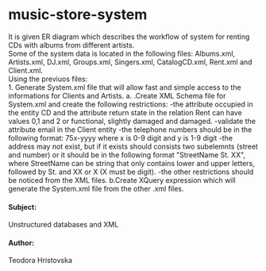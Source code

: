 # music-store-system
It is given ER diagram which describes the workflow of system for renting CDs with albums from different artists.  
Some of the system data is located in the following files: Albums.xml, Artists.xml, DJ.xml, Groups.xml, Singers.xml, CatalogCD.xml, Rent.xml and Client.xml.  
Using the previuos files:  
	1. Generate System.xml file that will allow fast and simple access to the informations for Clients and Artists. 
	 a. .Create XML Schema file for System.xml and create the following restrictions:
		-the attribute occupied in the entity CD and the attribute return state in the relation Rent can have values 0,1 and 2 or functional, slightly damaged and damaged.
		-validate the attribute email in the Client entity 
		-the telephone numbers should be in the following format: 75x-yyyy where x is 0-9 digit and y is 1-9 digit
		-the address may not exist, but if it exists should consists two subelemnts (street and number) 
		or it should be in the following format "StreetName St. XX", where StreetName can be string that only contains lower and upper letters, 
		followed by St. and XX or X (X must be digit).
		-the other restrictions should be noticed from the XML files.
	b.Create XQuery expression which will generate the System.xml file from the other .xml files.
	

#### Subject:
Unstructured databases and XML

#### Author:
Teodora Hristovska
